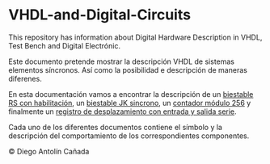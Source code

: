 # VHDL-and-Digital-Circuits
This repository has information about Digital Hardware Description in VHDL, Test Bench and Digital Electrónic.

Este documento pretende mostrar la descripción VHDL de sistemas elementos síncronos. Así como la posibilidad e descripción de maneras diferenes.

En esta documentación vamos a encontrar la descripción de un [biestable RS con habilitación](Biestable-RS.mb), un [biestable JK sincrono](Biestable.JK.md), un [contador módulo 256](ContadorMod256.mb.mb) y finalmente un [registro de desplazamiento con entrada y salida serie](
RegistroDesplazamientoSerie.mb).

Cada uno de los diferentes documentos contiene el símbolo y la descripción del comportamiento de los correspondientes componentes.

&copy; Diego Antolín Cañada
